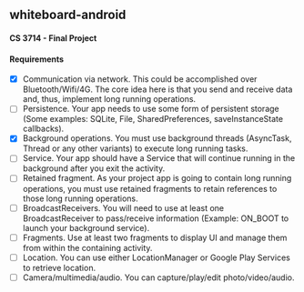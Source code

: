 ## whiteboard-android

#### CS 3714 - Final Project

#### Requirements

- [x] Communication via network. This could be accomplished over Bluetooth/Wifi/4G. The core idea here is that you send and receive data and, thus, implement long running operations.
- [ ] Persistence. Your app needs to use some form of persistent storage (Some examples: SQLite, File, SharedPreferences, saveInstanceState callbacks).
- [x] Background operations. You must use background threads (AsyncTask, Thread or any other variants) to execute long running tasks.
- [ ] Service. Your app should have a Service that will continue running in the background after you exit the activity.
- [ ] Retained fragment. As your project app is going to contain long running operations, you must use retained fragments to retain references to those long running operations.
- [ ] BroadcastReceivers. You will need to use at least one BroadcastReceiver to pass/receive information (Example: ON_BOOT to launch your background service).
- [ ] Fragments. Use at least two fragments to display UI and manage them from within the containing activity.
- [ ] Location. You can use either LocationManager or Google Play Services to retrieve location.
- [ ] Camera/multimedia/audio. You can capture/play/edit photo/video/audio.
